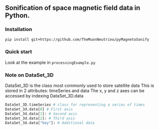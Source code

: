 Sonification of space magnetic field data in Python.
----------------------------------------
### Installation ###

```sh
pip install git+https://github.com/TheMuonNeutrino/pyMagnetoSonify
```

### Quick start ###
Look at the example in `processingExample.py`

### Note on DataSet_3D ###
DataSet_3D is the class most commonly used to store satellite data
This is stored in 2 attributes: timeSeries and data
The x, y and z axes can be accessed by indexing DataSet_3D.data

```python
DataSet_3D.timeSeries # class for representing a series of times
DataSet_3d.data[0] # First axis
DataSet_3d.data[1]: # Second axis
DataSet_3d.data[2]: # Third axis
DataSet_3d.data["key"]: # Additional data
```
